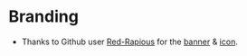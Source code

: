 # Branding

+ Thanks to Github user [Red-Rapious](https://github.com/Red-Rapious) for the [banner](banner.xcf) & [icon](icon.xcf).
